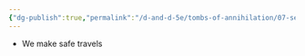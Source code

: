 ```yaml
---
{"dg-publish":true,"permalink":"/d-and-d-5e/tombs-of-annihilation/07-session-notes/session-09/y5-m3-d23/","noteIcon":"","created":"2025-09-10T21:19:07.100-05:00","updated":"2025-09-24T20:46:05.826-05:00"}
---
```


- We make safe travels